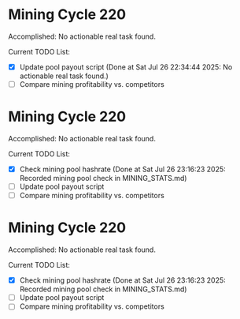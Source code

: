 # Mining Cycle 220

Accomplished: No actionable real task found.

Current TODO List:

- [x] Update pool payout script  (Done at Sat Jul 26 22:34:44 2025: No actionable real task found.)
- [ ] Compare mining profitability vs. competitors

# Mining Cycle 220

Accomplished: No actionable real task found.

Current TODO List:

- [x] Check mining pool hashrate  (Done at Sat Jul 26 23:16:23 2025: Recorded mining pool check in MINING_STATS.md)
- [ ] Update pool payout script
- [ ] Compare mining profitability vs. competitors

# Mining Cycle 220

Accomplished: No actionable real task found.

Current TODO List:

- [x] Check mining pool hashrate  (Done at Sat Jul 26 23:16:23 2025: Recorded mining pool check in MINING_STATS.md)
- [ ] Update pool payout script
- [ ] Compare mining profitability vs. competitors